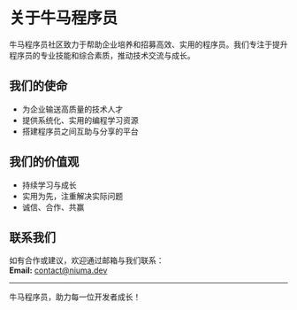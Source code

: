 # 关于牛马程序员

牛马程序员社区致力于帮助企业培养和招募高效、实用的程序员。我们专注于提升程序员的专业技能和综合素质，推动技术交流与成长。

## 我们的使命

- 为企业输送高质量的技术人才
- 提供系统化、实用的编程学习资源
- 搭建程序员之间互助与分享的平台

## 我们的价值观

- 持续学习与成长
- 实用为先，注重解决实际问题
- 诚信、合作、共赢

## 联系我们

如有合作或建议，欢迎通过邮箱与我们联系：  
**Email:** contact@niuma.dev

---


牛马程序员，助力每一位开发者成长！
